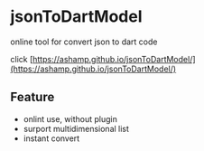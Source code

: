 # jsonToDartModel

online tool for convert json to dart code

click [https://ashamp.github.io/jsonToDartModel/](https://ashamp.github.io/jsonToDartModel/)

## Feature
- onlint use, without plugin
- surport multidimensional list
- instant convert